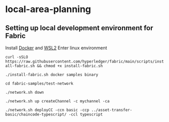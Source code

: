 # local-area-planning
## Setting up local development environment for Fabric
Install [Docker](https://docs.docker.com/get-started/get-docker/) and [WSL2](https://learn.microsoft.com/en-us/windows/wsl/install)
Enter linux environment

`curl -sSLO https://raw.githubusercontent.com/hyperledger/fabric/main/scripts/install-fabric.sh && chmod +x install-fabric.sh`

`./install-fabric.sh docker samples binary`

`cd fabric-samples/test-network`

`./network.sh down`

`./network.sh up createChannel -c mychannel -ca`

`./network.sh deployCC -ccn basic -ccp ../asset-transfer-basic/chaincode-typescript/ -ccl typescript`
